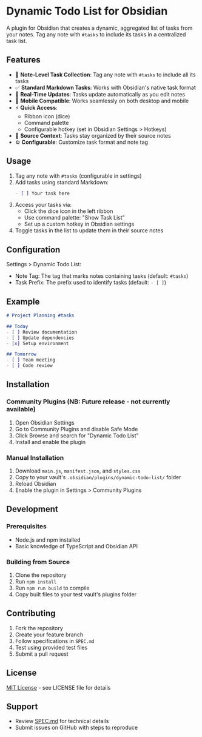# Dynamic Todo List for Obsidian

A plugin for Obsidian that creates a dynamic, aggregated list of tasks from your notes. Tag any note with `#tasks` to include its tasks in a centralized task list.

## Features

- 📑 **Note-Level Task Collection**: Tag any note with `#tasks` to include all its tasks
- ✅ **Standard Markdown Tasks**: Works with Obsidian's native task format
- 🔄 **Real-Time Updates**: Tasks update automatically as you edit notes
- 📱 **Mobile Compatible**: Works seamlessly on both desktop and mobile
- ⚡ **Quick Access**: 
  - Ribbon icon (dice)
  - Command palette
  - Configurable hotkey (set in Obsidian Settings > Hotkeys)
- 🎨 **Source Context**: Tasks stay organized by their source notes
- ⚙️ **Configurable**: Customize task format and note tag

## Usage

1. Tag any note with `#tasks` (configurable in settings)
2. Add tasks using standard Markdown:
   ```markdown
   - [ ] Your task here
   ```
3. Access your tasks via:
   - Click the dice icon in the left ribbon
   - Use command palette: "Show Task List"
   - Set up a custom hotkey in Obsidian settings
4. Toggle tasks in the list to update them in their source notes

## Configuration

Settings > Dynamic Todo List:
- Note Tag: The tag that marks notes containing tasks (default: `#tasks`)
- Task Prefix: The prefix used to identify tasks (default: `- [ ]`)

## Example

```markdown
# Project Planning #tasks

## Today
- [ ] Review documentation
- [ ] Update dependencies
- [x] Setup environment

## Tomorrow
- [ ] Team meeting
- [ ] Code review
```

## Installation

### Community Plugins (NB: Future release - not currently available)
1. Open Obsidian Settings
2. Go to Community Plugins and disable Safe Mode
3. Click Browse and search for "Dynamic Todo List"
4. Install and enable the plugin

### Manual Installation
1. Download `main.js`, `manifest.json`, and `styles.css`
2. Copy to your vault's `.obsidian/plugins/dynamic-todo-list/` folder
3. Reload Obsidian
4. Enable the plugin in Settings > Community Plugins

## Development

### Prerequisites
- Node.js and npm installed
- Basic knowledge of TypeScript and Obsidian API

### Building from Source
1. Clone the repository
2. Run `npm install`
3. Run `npm run build` to compile
4. Copy built files to your test vault's plugins folder

## Contributing

1. Fork the repository
2. Create your feature branch
3. Follow specifications in `SPEC.md`
4. Test using provided test files
5. Submit a pull request

## License

[MIT License](LICENSE) - see LICENSE file for details

## Support

- Review [SPEC.md](SPEC.md) for technical details
- Submit issues on GitHub with steps to reproduce
